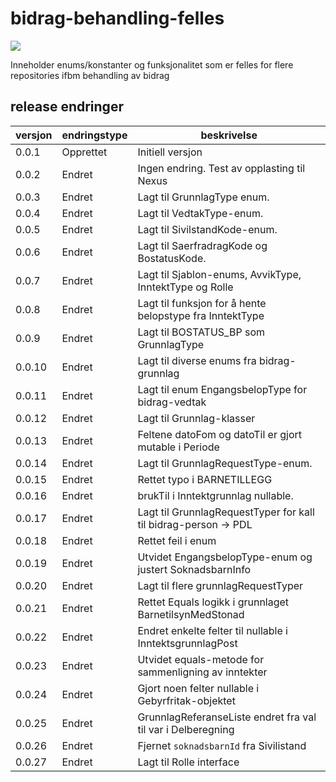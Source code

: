# bidrag-behandling-felles

![](https://github.com/navikt/bidrag-behandling-felles/workflows/maven%20deploy/badge.svg)

Inneholder enums/konstanter og funksjonalitet som er felles for flere repositories ifbm behandling av bidrag

## release endringer


| versjon | endringstype | beskrivelse                                                     |
|---------|--------------|-----------------------------------------------------------------|
| 0.0.1   | Opprettet    | Initiell versjon                                                |
| 0.0.2   | Endret       | Ingen endring. Test av opplasting til Nexus                     |
| 0.0.3   | Endret       | Lagt til GrunnlagType enum.                                     |
| 0.0.4   | Endret       | Lagt til VedtakType-enum.                                       |
| 0.0.5   | Endret       | Lagt til SivilstandKode-enum.                                   |
| 0.0.6   | Endret       | Lagt til SaerfradragKode og BostatusKode.                       |
| 0.0.7   | Endret       | Lagt til Sjablon-enums, AvvikType, InntektType og Rolle         |
| 0.0.8   | Endret       | Lagt til funksjon for å hente belopstype fra InntektType        |
| 0.0.9   | Endret       | Lagt til BOSTATUS_BP som GrunnlagType                           |
| 0.0.10  | Endret       | Lagt til diverse enums fra bidrag-grunnlag                      |
| 0.0.11  | Endret       | Lagt til enum EngangsbelopType for bidrag-vedtak                |                     
| 0.0.12  | Endret       | Lagt til Grunnlag-klasser                                       |
| 0.0.13  | Endret       | Feltene datoFom og datoTil er gjort mutable i Periode           |
| 0.0.14  | Endret       | Lagt til GrunnlagRequestType-enum.                              |
| 0.0.15  | Endret       | Rettet typo i BARNETILLEGG                                      |
| 0.0.16  | Endret       | brukTil i Inntektgrunnlag nullable.                             |
| 0.0.17  | Endret       | Lagt til GrunnlagRequestTyper for kall til bidrag-person -> PDL |
| 0.0.18  | Endret       | Rettet feil i enum                                              |
| 0.0.19  | Endret       | Utvidet EngangsbelopType-enum og justert SoknadsbarnInfo        |
| 0.0.20  | Endret       | Lagt til flere grunnlagRequestTyper                             |
| 0.0.21  | Endret       | Rettet Equals logikk i grunnlaget BarnetilsynMedStonad          |
| 0.0.22  | Endret       | Endret enkelte felter til nullable i InntektsgrunnlagPost       |
| 0.0.23  | Endret       | Utvidet equals-metode for sammenligning av inntekter            |
| 0.0.24  | Endret       | Gjort noen felter nullable i Gebyrfritak-objektet               |
| 0.0.25  | Endret       | GrunnlagReferanseListe endret fra val til var i Delberegning    |
| 0.0.26  | Endret       | Fjernet `soknadsbarnId` fra Sivilistand                         |
| 0.0.27  | Endret       | Lagt til Rolle interface                                        |